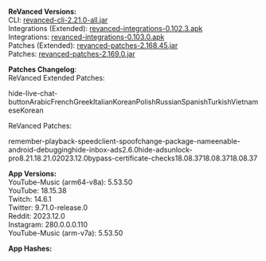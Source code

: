 **ReVanced Versions:**  
CLI: [revanced-cli-2.21.0-all.jar](https://github.com/j-hc/revanced-cli/releases/tag/v2.21.0)  
Integrations (Extended): [revanced-integrations-0.102.3.apk](https://github.com/inotia00/revanced-integrations/releases/tag/v0.102.3)  
Integrations: [revanced-integrations-0.103.0.apk](https://github.com/revanced/revanced-integrations/releases/tag/v0.103.0)  
Patches (Extended): [revanced-patches-2.168.45.jar](https://github.com/inotia00/revanced-patches/releases/tag/v2.168.45)  
Patches: [revanced-patches-2.169.0.jar](https://github.com/revanced/revanced-patches/releases/tag/v2.169.0)  

**Patches Changelog**:   
ReVanced Extended Patches:  

hide-live-chat-buttonArabicFrenchGreekItalianKoreanPolishRussianSpanishTurkishVietnameseKorean
  
ReVanced Patches:   

remember-playback-speedclient-spoofchange-package-nameenable-android-debugginghide-inbox-ads2.6.0hide-adsunlock-pro8.21.18.21.02023.12.0bypass-certificate-checks18.08.3718.08.3718.08.37
  
**App Versions:**  
YouTube-Music (arm64-v8a): 5.53.50  
YouTube: 18.15.38  
Twitch: 14.6.1  
Twitter: 9.71.0-release.0  
Reddit: 2023.12.0  
Instagram: 280.0.0.0.110  
YouTube-Music (arm-v7a): 5.53.50  

**App Hashes:**  
  
